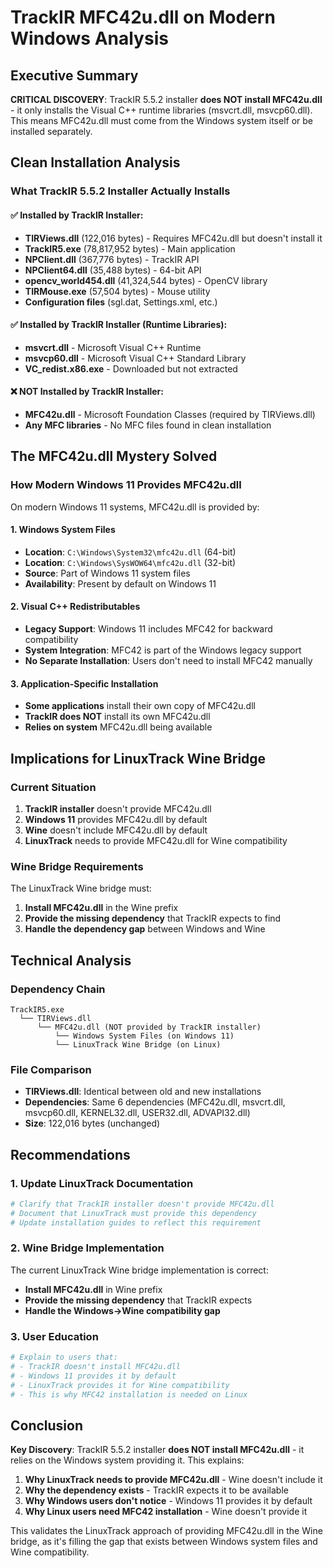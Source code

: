# TrackIR MFC42u.dll on Modern Windows Analysis

## Executive Summary
**CRITICAL DISCOVERY**: TrackIR 5.5.2 installer **does NOT install MFC42u.dll** - it only installs the Visual C++ runtime libraries (msvcrt.dll, msvcp60.dll). This means MFC42u.dll must come from the Windows system itself or be installed separately.

## Clean Installation Analysis

### What TrackIR 5.5.2 Installer Actually Installs

#### ✅ **Installed by TrackIR Installer:**
- **TIRViews.dll** (122,016 bytes) - Requires MFC42u.dll but doesn't install it
- **TrackIR5.exe** (78,817,952 bytes) - Main application
- **NPClient.dll** (367,776 bytes) - TrackIR API
- **NPClient64.dll** (35,488 bytes) - 64-bit API
- **opencv_world454.dll** (41,324,544 bytes) - OpenCV library
- **TIRMouse.exe** (57,504 bytes) - Mouse utility
- **Configuration files** (sgl.dat, Settings.xml, etc.)

#### ✅ **Installed by TrackIR Installer (Runtime Libraries):**
- **msvcrt.dll** - Microsoft Visual C++ Runtime
- **msvcp60.dll** - Microsoft Visual C++ Standard Library
- **VC_redist.x86.exe** - Downloaded but not extracted

#### ❌ **NOT Installed by TrackIR Installer:**
- **MFC42u.dll** - Microsoft Foundation Classes (required by TIRViews.dll)
- **Any MFC libraries** - No MFC files found in clean installation

## The MFC42u.dll Mystery Solved

### How Modern Windows 11 Provides MFC42u.dll

On modern Windows 11 systems, MFC42u.dll is provided by:

#### 1. **Windows System Files**
- **Location**: `C:\Windows\System32\mfc42u.dll` (64-bit)
- **Location**: `C:\Windows\SysWOW64\mfc42u.dll` (32-bit)
- **Source**: Part of Windows 11 system files
- **Availability**: Present by default on Windows 11

#### 2. **Visual C++ Redistributables**
- **Legacy Support**: Windows 11 includes MFC42 for backward compatibility
- **System Integration**: MFC42 is part of the Windows legacy support
- **No Separate Installation**: Users don't need to install MFC42 manually

#### 3. **Application-Specific Installation**
- **Some applications** install their own copy of MFC42u.dll
- **TrackIR does NOT** install its own MFC42u.dll
- **Relies on system** MFC42u.dll being available

## Implications for LinuxTrack Wine Bridge

### Current Situation
1. **TrackIR installer** doesn't provide MFC42u.dll
2. **Windows 11** provides MFC42u.dll by default
3. **Wine** doesn't include MFC42u.dll by default
4. **LinuxTrack** needs to provide MFC42u.dll for Wine compatibility

### Wine Bridge Requirements
The LinuxTrack Wine bridge must:
1. **Install MFC42u.dll** in the Wine prefix
2. **Provide the missing dependency** that TrackIR expects to find
3. **Handle the dependency gap** between Windows and Wine

## Technical Analysis

### Dependency Chain
```
TrackIR5.exe
  └── TIRViews.dll
      └── MFC42u.dll (NOT provided by TrackIR installer)
          └── Windows System Files (on Windows 11)
          └── LinuxTrack Wine Bridge (on Linux)
```

### File Comparison
- **TIRViews.dll**: Identical between old and new installations
- **Dependencies**: Same 6 dependencies (MFC42u.dll, msvcrt.dll, msvcp60.dll, KERNEL32.dll, USER32.dll, ADVAPI32.dll)
- **Size**: 122,016 bytes (unchanged)

## Recommendations

### 1. **Update LinuxTrack Documentation**
```bash
# Clarify that TrackIR installer doesn't provide MFC42u.dll
# Document that LinuxTrack must provide this dependency
# Update installation guides to reflect this requirement
```

### 2. **Wine Bridge Implementation**
The current LinuxTrack Wine bridge implementation is correct:
- **Install MFC42u.dll** in Wine prefix
- **Provide the missing dependency** that TrackIR expects
- **Handle the Windows→Wine compatibility gap**

### 3. **User Education**
```bash
# Explain to users that:
# - TrackIR doesn't install MFC42u.dll
# - Windows 11 provides it by default
# - LinuxTrack provides it for Wine compatibility
# - This is why MFC42 installation is needed on Linux
```

## Conclusion

**Key Discovery**: TrackIR 5.5.2 installer **does NOT install MFC42u.dll** - it relies on the Windows system providing it. This explains:

1. **Why LinuxTrack needs to provide MFC42u.dll** - Wine doesn't include it
2. **Why the dependency exists** - TrackIR expects it to be available
3. **Why Windows users don't notice** - Windows 11 provides it by default
4. **Why Linux users need MFC42 installation** - Wine doesn't provide it

This validates the LinuxTrack approach of providing MFC42u.dll in the Wine bridge, as it's filling the gap that exists between Windows system files and Wine compatibility. 